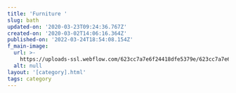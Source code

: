 ```yaml
---
title: 'Furniture '
slug: bath
updated-on: '2020-03-23T09:24:36.767Z'
created-on: '2020-03-02T14:06:16.364Z'
published-on: '2022-03-24T18:54:08.154Z'
f_main-image:
  url: >-
    https://uploads-ssl.webflow.com/623cc7a7e6f24418dfe5379e/623cc7a7e6f2446228e538aa_category1.jpg
  alt: null
layout: '[category].html'
tags: category
---
```



